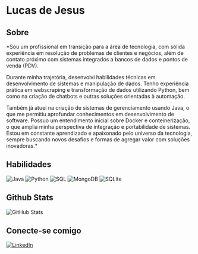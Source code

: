 # Lucas de Jesus

## Sobre
*Sou um profissional em transição para a área de tecnologia, com sólida experiência em resolução de problemas de clientes e negócios, além de contato próximo com sistemas integrados a bancos de dados e pontos de venda (PDV). 

 Durante minha trajetória, desenvolvi habilidades técnicas em desenvolvimento de sistemas e manipulação de dados. Tenho experiência prática em webscraping e transformação de dados utilizando Python, bem como na criação de chatbots e outras soluções orientadas à automação.

 Também já atuei na criação de sistemas de gerenciamento usando Java, o que me permitiu aprofundar conhecimentos em desenvolvimento de software. Possuo um entendimento inicial sobre Docker e conteinerização, o que amplia minha perspectiva de integração e portabilidade de sistemas. Estou em constante aprendizado e apaixonado pelo universo da tecnologia, sempre buscando novos desafios e formas de agregar valor com soluções inovadoras.*


## Habilidades
![Java](https://img.shields.io/badge/java-%23ED8B00.svg?style=for-the-badge&logo=openjdk&logoColor=white)
![Python](https://img.shields.io/badge/python-224?style=for-the-badge&logo=python&logoColor=ffdd54)
![SQL](https://img.shields.io/badge/SQL-aaa?style=for-the-badge&logo=labelColor=&color=000)
![MongoDB](https://img.shields.io/badge/MongoDB-%234ea94b.svg?style=for-the-badge&logo=mongodb&logoColor=white)
![SQLite](https://img.shields.io/badge/SQLite-000?style=for-the-badge&logo=sqlite&logoColor=07405E)


## Github Stats
![GitHub Stats](https://github-readme-stats.vercel.app/api?username=lucasscidata&show_icons=true&hide=contribs,prs&cache_seconds=86400&theme=github_dark)

## Conecte-se comigo
[![LinkedIn](https://img.shields.io/badge/LinkedIn-002?style=for-the-badge&logo=linkedin&logoColor=white)](https://www.linkedin.com/in/lucas-de-jesus-1503ba323/)
